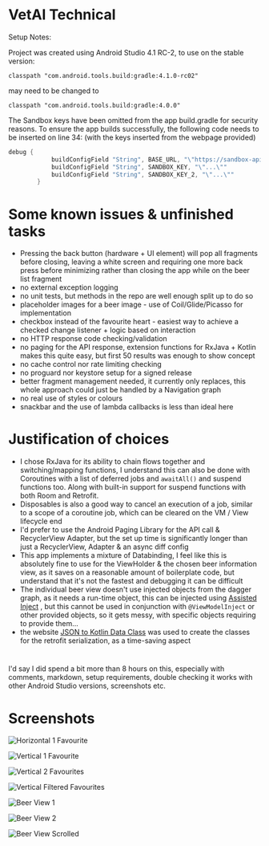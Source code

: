 # VetAI Technical

Setup Notes:

Project was created using Android Studio 4.1 RC-2, to use on the stable version:

`classpath "com.android.tools.build:gradle:4.1.0-rc02"` 

may need to be changed to

`classpath "com.android.tools.build:gradle:4.0.0"` 

The Sandbox keys have been omitted from the app build.gradle for security reasons.
To ensure the app builds successfully, the following code needs to be inserted on line 34: (with the keys inserted from the webpage provided)
```groovy
debug {
            buildConfigField "String", BASE_URL, "\"https://sandbox-api.brewerydb.com/v2/\""
            buildConfigField "String", SANDBOX_KEY, "\"...\""
            buildConfigField "String", SANDBOX_KEY_2, "\"...\""
        }
```

# Some known issues & unfinished tasks

* Pressing the back button (hardware + UI element) will pop all fragments before closing, leaving a white screen and requiring one more back press before minimizing rather than closing the app while on the beer list fragment
* no external exception logging
* no unit tests, but methods in the repo are well enough split up to do so
* placeholder images for a beer image - use of Coil/Glide/Picasso for implementation
* checkbox instead of the favourite heart - easiest way to achieve a checked change listener + logic based on interaction
* no HTTP response code checking/validation
* no paging for the API response, extension functions for RxJava + Kotlin makes this quite easy, but first 50 results was enough to show concept
* no cache control nor rate limiting checking
* no proguard nor keystore setup for a signed release
* better fragment management needed, it currently only replaces, this whole approach could just be handled by a Navigation graph
* no real use of styles or colours
* snackbar and the use of lambda callbacks is less than ideal here

# Justification of choices

* I chose RxJava for its ability to chain flows together and switching/mapping functions, I understand this can also be done with Coroutines with a list of deferred jobs and `awaitAll()` and suspend functions too. Along with built-in support for suspend functions with both Room and Retrofit.
* Disposables is also a good way to cancel an execution of a job, similar to a scope of a coroutine job, which can be cleared on the VM / View lifecycle end
* I'd prefer to use the Android Paging Library for the API call & RecyclerView Adapter, but the set up time is significantly longer than just a RecyclerView, Adapter & an async diff config
* This app implements a mixture of Databinding, I feel like this is absolutely fine to use for the ViewHolder & the chosen beer information view, as it saves on a reasonable amount of boilerplate code, but understand that it's not the fastest and debugging it can be difficult
* The individual beer view doesn't use injected objects from the dagger graph, as it needs a run-time object, this can be injected using [Assisted Inject](https://github.com/square/AssistedInject) , but this cannot be used in conjunction with `@ViewModelInject` or other provided objects, so it gets messy, with specific objects requiring to provide them...
* the website [JSON to Kotlin Data Class](https://www.json2kotlin.com/) was used to create the classes for the retrofit serialization, as a time-saving aspect

#
I'd say I did spend a bit more than 8 hours on this, especially with comments, markdown, setup requirements, double checking it works with other Android Studio versions, screenshots etc.

# Screenshots 

![Horizontal 1 Favourite](https://github.com/Iannnr/VetAITechnical/blob/master/screenshots/Screenshot_1601141369.png "")


![Vertical 1 Favourite](https://github.com/Iannnr/VetAITechnical/blob/master/screenshots/Screenshot_1601141382.png "")


![Vertical 2 Favourites](https://github.com/Iannnr/VetAITechnical/blob/master/screenshots/Screenshot_1601141393.png "")


![Vertical Filtered Favourites](https://github.com/Iannnr/VetAITechnical/blob/master/screenshots/Screenshot_1601141396.png "")


![Beer View 1](https://github.com/Iannnr/VetAITechnical/blob/master/screenshots/Screenshot_1601141401.png "")


![Beer View 2](https://github.com/Iannnr/VetAITechnical/blob/master/screenshots/Screenshot_1601141412.png "")


![Beer View Scrolled](https://github.com/Iannnr/VetAITechnical/blob/master/screenshots/Screenshot_1601141420.png "")

